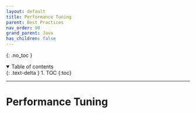 ```yaml
---
layout: default
title: Performance Tuning
parent: Best Practices
nav_order: 90
grand_parent: Java
has_children: false
---
```


{: .no_toc }

<details open markdown="block">
  <summary>
    Table of contents
  </summary>
  {: .text-delta }
1. TOC
{:toc}
</details>

---

# Performance Tuning